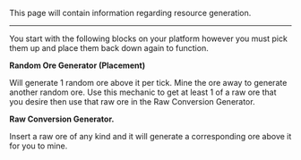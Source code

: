 This page will contain information regarding resource generation.

***

You start with the following blocks on your platform however you must pick them up and place them back down again to function.

**Random Ore Generator (Placement)**

Will generate 1 random ore above it per tick. Mine the ore away to generate another random ore. Use this mechanic to get at least 1 of a raw ore that you desire then use that raw ore in the Raw Conversion Generator.

**Raw Conversion Generator.**

Insert a raw ore of any kind and it will generate a corresponding ore above it for you to mine.